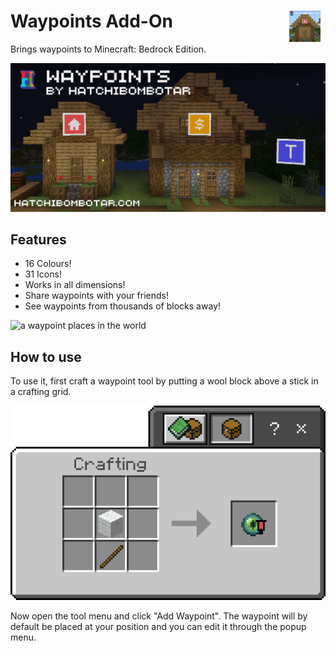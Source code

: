 <div style="width:min(600px, 100%)">

<h1>
    <span>Waypoints Add-On </span>
    <img alt="Pack Icon" width="50" height="50" style="display:inline-block;margin-right:8px;margin-left:auto;float:right" src="https://github.com/Hatchibombotar/waypoints-addon/raw/master/assets/pack_icon.png">
</h1>

Brings waypoints to Minecraft: Bedrock Edition.

![Add-On Banner Image](https://github.com/Hatchibombotar/waypoints-addon/raw/master/assets/banner.png)

## Features
- 16 Colours!
- 31 Icons!
- Works in all dimensions!
- Share waypoints with your friends!
- See waypoints from thousands of blocks away!

![a waypoint places in the world](https://github.com/Hatchibombotar/waypoints-addon/raw/master/assets/example.gif)

## How to use
To use it, first craft a waypoint tool by putting a wool block above a stick in a crafting grid.

![waypoint tool recipe](https://github.com/Hatchibombotar/waypoints-addon/raw/master/assets/recipe.png)

Now open the tool menu and click "Add Waypoint".
The waypoint will by default be placed at your position and you can edit it through the popup menu.


</div>